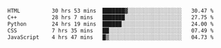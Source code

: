 <!--START_SECTION:waka-->

```txt
HTML          30 hrs 53 mins  ███████▓░░░░░░░░░░░░░░░░░   30.47 %
C++           28 hrs 7 mins   ███████░░░░░░░░░░░░░░░░░░   27.75 %
Python        24 hrs 19 mins  ██████░░░░░░░░░░░░░░░░░░░   24.00 %
CSS           7 hrs 35 mins   ██░░░░░░░░░░░░░░░░░░░░░░░   07.49 %
JavaScript    4 hrs 47 mins   █▒░░░░░░░░░░░░░░░░░░░░░░░   04.73 %
```

<!--END_SECTION:waka-->
